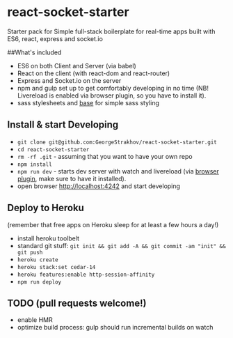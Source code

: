 # react-socket-starter
Starter pack for Simple full-stack boilerplate for real-time apps built with ES6, react, express and socket.io 

##What's included

* ES6 on both Client and Server (via babel)
* React on the client (with react-dom and react-router)
* Express and Socket.io on the server
* npm and gulp set up to get comfortably developing in no time (NB! Livereload is enabled via browser plugin, so you have to install it).
* sass stylesheets and [base](http://getbase.com) for simple sass styling

## Install & start Developing

* `git clone git@github.com:GeorgeStrakhov/react-socket-starter.git`
* `cd react-socket-starter`
* `rm -rf .git` - assuming that you want to have your own repo
* `npm install`
* `npm run dev` - starts dev server with watch and livereload (via [browser plugin](http://livereload.com/), make sure to have it installed).
* open browser [http://localhost:4242](http://localhost:4242) and start developing

## Deploy to Heroku
(remember that free apps on Heroku sleep for at least a few hours a day!)

* install heroku toolbelt
* standard git stuff: `git init && git add -A && git commit -am "init" && git push`
* `heroku create`
* `heroku stack:set cedar-14`
* `heroku features:enable http-session-affinity`
* `npm run deploy`

## TODO (pull requests welcome!)

* enable HMR
* optimize build process: gulp should run incremental builds on watch

